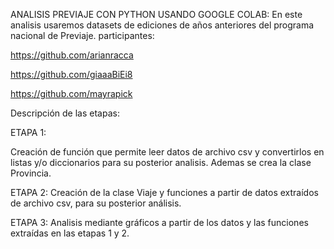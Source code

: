 ANALISIS PREVIAJE CON PYTHON USANDO GOOGLE COLAB:
En este analisis usaremos datasets de ediciones de años anteriores del programa nacional de Previaje.
participantes:

https://github.com/arianracca

https://github.com/giaaaBiEi8

https://github.com/mayrapick

Descripción de las etapas:

ETAPA 1:

Creación de función que permite leer datos de archivo csv y convertirlos en listas y/o diccionarios para su posterior analisis. Ademas se crea la clase Provincia.

ETAPA 2:
Creación de la clase Viaje y funciones a partir de datos extraídos de archivo csv, para su posterior análisis.

ETAPA 3:
Analisis mediante gráficos a partir de los datos y las funciones extraídas en las etapas 1 y 2.
